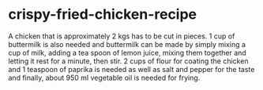 # crispy-fried-chicken-recipe
A chicken that is approximately 2 kgs has to be cut in pieces. 1 cup of buttermilk is also needed and buttermilk can be made by simply mixing a cup of milk, adding a tea spoon of lemon juice, mixing them together and letting it rest for a minute, then stir. 2 cups of flour for coating the chicken and 1 teaspoon of paprika is needed as well as salt and pepper for the taste and finally, about 950 ml vegetable oil is needed for frying. 